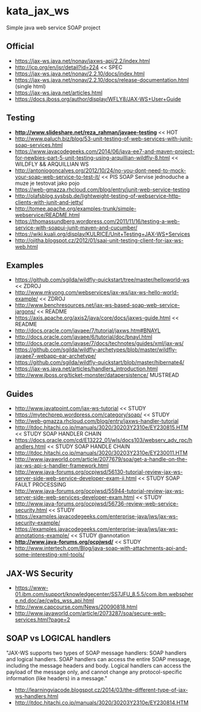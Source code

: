 # kata_jax_ws
Simple java web service SOAP project

## Official
* https://jax-ws.java.net/nonav/jaxws-api/2.2/index.html
* http://jcp.org/en/jsr/detail?id=224 << SPEC
* https://jax-ws.java.net/nonav/2.2.10/docs/index.html
* https://jax-ws.java.net/nonav/2.2.10/docs/release-documentation.html (single html)
* https://jax-ws.java.net/articles.html
* https://docs.jboss.org/author/display/WFLY8/JAX-WS+User+Guide

## Testing
* __http://www.slideshare.net/reza_rahman/javaee-testing__ << HOT
* http://www.paluch.biz/blog/53-unit-testing-of-web-services-with-junit-soap-services.html
* https://www.javacodegeeks.com/2014/06/java-ee7-and-maven-project-for-newbies-part-5-unit-testing-using-arquillian-wildfly-8.html << WILDFLY && ARQUILLIAN WS
* http://antoniogoncalves.org/2012/10/24/no-you-dont-need-to-mock-your-soap-web-service-to-test-it/ << PIS SOAP Servise jednoduche a muze je testovat jako pojo
* https://web-gmazza.rhcloud.com/blog/entry/junit-web-service-testing
* http://olafsblog.sysbsb.de/lightweight-testing-of-webservice-http-clients-with-junit-and-jetty/
* http://tomee.apache.org/examples-trunk/simple-webservice/README.html
* https://thomassundberg.wordpress.com/2011/11/16/testing-a-web-service-with-soapui-junit-maven-and-cucumber/
* https://wiki.kuali.org/display/KULRICE/Unit+Testing+JAX-WS+Services
* http://ojitha.blogspot.cz/2012/01/saaj-unit-testing-client-for-jax-ws-web.html

## Examples
* https://github.com/sgilda/wildfly-quickstart/tree/master/helloworld-ws << ZDROJ
* http://www.mkyong.com/webservices/jax-ws/jax-ws-hello-world-example/ << ZDROJ
* http://www.benchresources.net/jax-ws-based-soap-web-service-jargons/ << README
* https://axis.apache.org/axis2/java/core/docs/jaxws-guide.html << README
* http://docs.oracle.com/javaee/7/tutorial/jaxws.htm#BNAYL
* http://docs.oracle.com/javaee/6/tutorial/doc/bnayl.html
* http://docs.oracle.com/javase/7/docs/technotes/guides/xml/jax-ws/
* https://github.com/sgilda/wildfly-archetypes/blob/master/wildfly-javaee7-webapp-ear-archetype/
* https://github.com/sgilda/wildfly-quickstart/blob/master/hibernate4/
* https://jax-ws.java.net/articles/handlers_introduction.html
* http://www.jboss.org/ticket-monster/datapersistence/ MUSTREAD

## Guides
* http://www.javatpoint.com/jax-ws-tutorial << STUDY
* https://mytechprep.wordpress.com/category/soap/ << STUDY
* http://web-gmazza.rhcloud.com/blog/entry/jaxws-handler-tutorial
* http://itdoc.hitachi.co.jp/manuals/3020/30203Y2310e/EY230815.HTM << STUDY SOAP HANDLER CHAIN
* https://docs.oracle.com/cd/E13222_01/wls/docs103/webserv_adv_rpc/handlers.html << STUDY SOAP HANDLE CHAIN
* http://itdoc.hitachi.co.jp/manuals/3020/30203Y2310e/EY230011.HTM
* http://www.javaworld.com/article/2077679/soa/get-a-handle-on-the-jax-ws-api-s-handler-framework.html
* http://www.java-forums.org/ocpjwsd/56130-tutorial-review-jax-ws-server-side-web-service-developer-exam-ii.html << STUDY SOAP FAULT PROCESSING
* http://www.java-forums.org/ocpjwsd/55944-tutorial-review-jax-ws-server-side-web-services-developer-exam.html << STUDY
* http://www.java-forums.org/ocpjwsd/56736-review-web-service-security.html << STUDY
* https://examples.javacodegeeks.com/enterprise-java/jws/jax-ws-security-example/
* https://examples.javacodegeeks.com/enterprise-java/jws/jax-ws-annotations-example/ << STUDY @annotation
* __http://www.java-forums.org/ocpjwsd/__ << STUDY
* http://www.intertech.com/Blog/java-soap-with-attachments-api-and-some-interesting-xml-tools/


## JAX-WS Security
* https://www-01.ibm.com/support/knowledgecenter/SS7JFU_8.5.5/com.ibm.websphere.nd.doc/ae/cwbs_wss_api.html
* http://www.capcourse.com/News/20090818.html
* http://www.javaworld.com/article/2073287/soa/secure-web-services.html?page=2


## SOAP vs LOGICAL handlers
"JAX-WS supports two types of SOAP message handlers: SOAP handlers and logical handlers. SOAP handlers can access the entire SOAP message, including the message headers and body. Logical handlers can access the payload of the message only, and cannot change any protocol-specific information (like headers) in a message."

* http://learningviacode.blogspot.cz/2014/03/the-different-type-of-jax-ws-handlers.html
* http://itdoc.hitachi.co.jp/manuals/3020/30203Y2310e/EY230814.HTM
